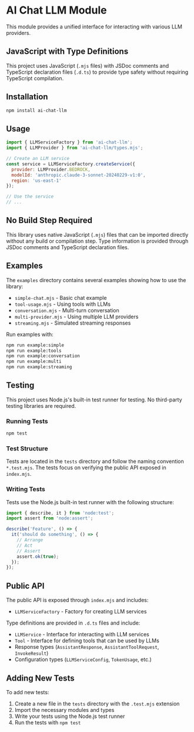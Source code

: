 # AI Chat LLM Module

This module provides a unified interface for interacting with various LLM providers.

## JavaScript with Type Definitions

This project uses JavaScript (`.mjs` files) with JSDoc comments and TypeScript declaration files (`.d.ts`) to provide type safety without requiring TypeScript compilation.

## Installation

```bash
npm install ai-chat-llm
```

## Usage

```javascript
import { LLMServiceFactory } from 'ai-chat-llm';
import { LLMProvider } from 'ai-chat-llm/types.mjs';

// Create an LLM service
const service = LLMServiceFactory.createService({
  provider: LLMProvider.BEDROCK,
  modelId: 'anthropic.claude-3-sonnet-20240229-v1:0',
  region: 'us-east-1'
});

// Use the service
// ...
```

## No Build Step Required

This library uses native JavaScript (`.mjs`) files that can be imported directly without any build or compilation step. Type information is provided through JSDoc comments and TypeScript declaration files.

## Examples

The `examples` directory contains several examples showing how to use the library:

- `simple-chat.mjs` - Basic chat example
- `tool-usage.mjs` - Using tools with LLMs
- `conversation.mjs` - Multi-turn conversation
- `multi-provider.mjs` - Using multiple LLM providers
- `streaming.mjs` - Simulated streaming responses

Run examples with:

```bash
npm run example:simple
npm run example:tools
npm run example:conversation
npm run example:multi
npm run example:streaming
```

## Testing

This project uses Node.js's built-in test runner for testing. No third-party testing libraries are required.

### Running Tests

```bash
npm test
```

### Test Structure

Tests are located in the `tests` directory and follow the naming convention `*.test.mjs`. The tests focus on verifying the public API exposed in `index.mjs`.

### Writing Tests

Tests use the Node.js built-in test runner with the following structure:

```javascript
import { describe, it } from 'node:test';
import assert from 'node:assert';

describe('Feature', () => {
  it('should do something', () => {
    // Arrange
    // Act
    // Assert
    assert.ok(true);
  });
});
```

## Public API

The public API is exposed through `index.mjs` and includes:

- `LLMServiceFactory` - Factory for creating LLM services

Type definitions are provided in `.d.ts` files and include:
- `LLMService` - Interface for interacting with LLM services
- `Tool` - Interface for defining tools that can be used by LLMs
- Response types (`AssistantResponse`, `AssistantToolRequest`, `InvokeResult`)
- Configuration types (`LLMServiceConfig`, `TokenUsage`, etc.)

## Adding New Tests

To add new tests:

1. Create a new file in the `tests` directory with the `.test.mjs` extension
2. Import the necessary modules and types
3. Write your tests using the Node.js test runner
4. Run the tests with `npm test`
